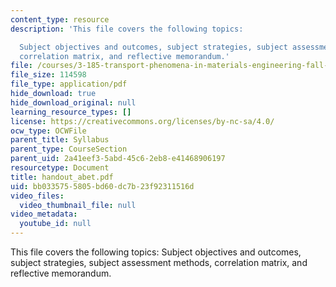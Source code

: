 ```yaml
---
content_type: resource
description: 'This file covers the following topics:

  Subject objectives and outcomes, subject strategies, subject assessment methods,
  correlation matrix, and reflective memorandum.'
file: /courses/3-185-transport-phenomena-in-materials-engineering-fall-2003/bb0335755805bd60dc7b23f92311516d_handout_abet.pdf
file_size: 114598
file_type: application/pdf
hide_download: true
hide_download_original: null
learning_resource_types: []
license: https://creativecommons.org/licenses/by-nc-sa/4.0/
ocw_type: OCWFile
parent_title: Syllabus
parent_type: CourseSection
parent_uid: 2a41eef3-5abd-45c6-2eb8-e41468906197
resourcetype: Document
title: handout_abet.pdf
uid: bb033575-5805-bd60-dc7b-23f92311516d
video_files:
  video_thumbnail_file: null
video_metadata:
  youtube_id: null
---
```

This file covers the following topics:
Subject objectives and outcomes, subject strategies, subject assessment methods, correlation matrix, and reflective memorandum.